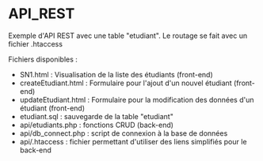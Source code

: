 # API_REST
Exemple d'API REST avec une table "etudiant".
Le routage se fait avec un fichier .htaccess

Fichiers disponibles :
- SN1.html : Visualisation de la liste des étudiants (front-end)
- createEtudiant.html : Formulaire pour l'ajout d'un nouvel étudiant (front-end)
- updateEtudiant.html : Formulaire pour la modification des données d'un étudiant (front-end)
- etudiant.sql : sauvegarde de la table "etudiant"
- api/etudiants.php : fonctions CRUD (back-end)
- api/db_connect.php : script de connexion à la base de données
- api/.htaccess : fichier permettant d'utiliser des liens simplifiés pour le back-end
